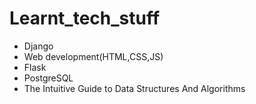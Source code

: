 # Learnt_tech_stuff
* Django
* Web development(HTML,CSS,JS)
* Flask
* PostgreSQL
* The Intuitive Guide to Data Structures And Algorithms 
